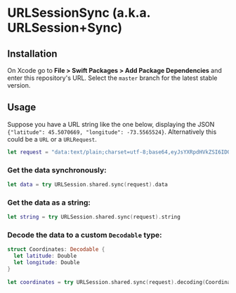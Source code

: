 # URLSessionSync (a.k.a. URLSession+Sync)

## Installation

On Xcode go to **File > Swift Packages > Add Package Dependencies** and enter this repository's URL. Select the `master` branch for the latest stable version.

## Usage

Suppose you have a URL string like the one below, displaying the JSON `{"latitude": 45.5070669, "longitude": -73.5565524}`. Alternatively this could be a `URL` or a `URLRequest`. 

```swift
let request = "data:text/plain;charset=utf-8;base64,eyJsYXRpdHVkZSI6IDQ1LjUwNzA2NjksICJsb25naXR1ZGUiOiAtNzMuNTU2NTUyNH0="
```
### Get the data synchronously:

```swift
let data = try URLSession.shared.sync(request).data
```

### Get the data as a string:

```swift
let string = try URLSession.shared.sync(request).string
```

### Decode the data to a custom `Decodable` type:

```swift
struct Coordinates: Decodable {
  let latitude: Double
  let longitude: Double
}
   
let coordinates = try URLSession.shared.sync(request).decoding(Coordinates.self)
```
